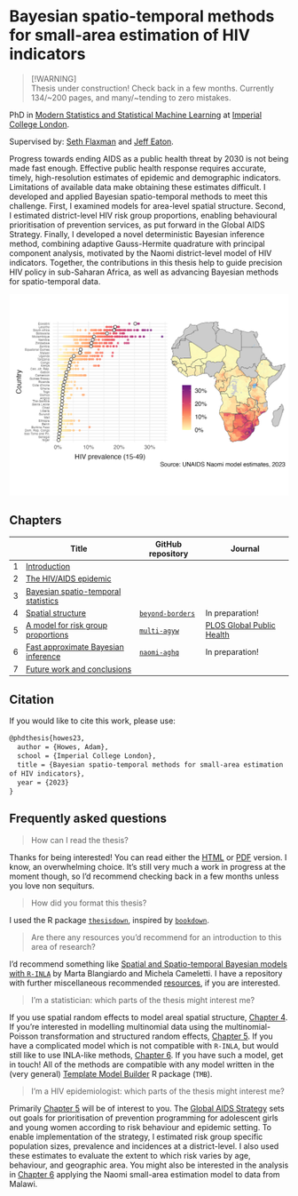 
# Bayesian spatio-temporal methods for small-area estimation of HIV indicators

> \[!WARNING\]  
> Thesis under construction! Check back in a few months. Currently
> 134/~200 pages, and many/~tending to zero mistakes.

PhD in [Modern Statistics and Statistical Machine
Learning](https://statml.io/) at [Imperial College
London](https://www.imperial.ac.uk/).

Supervised by: [Seth Flaxman](https://sethrf.com/) and [Jeff
Eaton](https://www.imperial.ac.uk/people/jeffrey.eaton).

Progress towards ending AIDS as a public health threat by 2030 is not
being made fast enough. Effective public health response requires
accurate, timely, high-resolution estimates of epidemic and demographic
indicators. Limitations of available data make obtaining these estimates
difficult. I developed and applied Bayesian spatio-temporal methods to
meet this challenge. First, I examined models for area-level spatial
structure. <!-- , finding that... --> Second, I estimated district-level
HIV risk group proportions, enabling behavioural prioritisation of
prevention services, as put forward in the Global AIDS Strategy.
Finally, I developed a novel deterministic Bayesian inference method,
combining adaptive Gauss-Hermite quadrature with principal component
analysis, motivated by the Naomi district-level model of HIV indicators.
Together, the contributions in this thesis help to guide precision HIV
policy in sub-Saharan Africa, as well as advancing Bayesian methods for
spatio-temporal data.

![](figures/hiv-aids/naomi-continent.png)

## Chapters

|     | Title                                                                                   | GitHub repository                                             | Journal                                                                                                           |
|-----|-----------------------------------------------------------------------------------------|---------------------------------------------------------------|-------------------------------------------------------------------------------------------------------------------|
| 1   | [Introduction](https://athowes.github.io/thesis/introduction.html)                      |                                                               |                                                                                                                   |
| 2   | [The HIV/AIDS epidemic](https://athowes.github.io/thesis/hiv-aids.html)                 |                                                               |                                                                                                                   |
| 3   | [Bayesian spatio-temporal statistics](https://athowes.github.io/thesis/bayes-st.html)   |                                                               |                                                                                                                   |
| 4   | [Spatial structure](https://athowes.github.io/thesis/beyond-borders.html)               | [`beyond-borders`](https://github.com/athowes/beyond-borders) | In preparation!                                                                                                   |
| 5   | [A model for risk group proportions](https://athowes.github.io/thesis/multi-agyw.html)  | [`multi-agyw`](https://github.com/athowes/multi-agyw)         | [PLOS Global Public Health](https://journals.plos.org/globalpublichealth/article?id=10.1371/journal.pgph.0001731) |
| 6   | [Fast approximate Bayesian inference](https://athowes.github.io/thesis/naomi-aghq.html) | [`naomi-aghq`](https://github.com/athowes/naomi-aghq)         | In preparation!                                                                                                   |
| 7   | [Future work and conclusions](https://athowes.github.io/thesis/conclusions.html)        |                                                               |                                                                                                                   |

## Citation

If you would like to cite this work, please use:

    @phdthesis{howes23,
      author = {Howes, Adam},
      school = {Imperial College London},
      title = {Bayesian spatio-temporal methods for small-area estimation of HIV indicators},
      year = {2023}
    }

## Frequently asked questions

> How can I read the thesis?

Thanks for being interested! You can read either the
[HTML](https://athowes.github.io/thesis/) or
[PDF](https://athowes.github.io/thesis/main.pdf) version. I know, an
overwhelming choice. It’s still very much a work in progress at the
moment though, so I’d recommend checking back in a few months unless you
love non sequiturs.

> How did you format this thesis?

I used the R package
[`thesisdown`](https://github.com/ismayc/thesisdown), inspired by
[`bookdown`](https://github.com/rstudio/bookdown).

> Are there any resources you’d recommend for an introduction to this
> area of research?

I’d recommend something like [Spatial and Spatio-temporal Bayesian
models with `R-INLA`](https://sites.google.com/a/r-inla.org/stbook/) by
Marta Blangiardo and Michela Cameletti. I have a repository with further
miscellaneous recommended
[resources](https://github.com/athowes/resources), if you are
interested.

> I’m a statistician: which parts of the thesis might interest me?

If you use spatial random effects to model areal spatial structure,
[Chapter 4](https://athowes.github.io/thesis/beyond-borders.html). If
you’re interested in modelling multinomial data using the
multinomial-Poisson transformation and structured random effects,
[Chapter 5](https://athowes.github.io/thesis/multi-agyw.html). If you
have a complicated model which is not compatible with `R-INLA`, but
would still like to use INLA-like methods, [Chapter
6](https://athowes.github.io/thesis/naomi-aghq.html). If you have such a
model, get in touch! All of the methods are compatible with any model
written in the (very general) [Template Model
Builder](https://kaskr.github.io/adcomp/Introduction.html) R package
(`TMB`).

> I’m a HIV epidemiologist: which parts of the thesis might interest me?

Primarily [Chapter 5](https://athowes.github.io/thesis/multi-agyw.html)
will be of interest to you. The [Global AIDS
Strategy](https://www.unaids.org/en/Global-AIDS-Strategy-2021-2026) sets
out goals for prioritisation of prevention programming for adolescent
girls and young women according to risk behaviour and epidemic setting.
To enable implementation of the strategy, I estimated risk group
specific population sizes, prevalence and incidences at a
district-level. I also used these estimates to evaluate the extent to
which risk varies by age, behaviour, and geographic area. You might also
be interested in the analysis in [Chapter
6](https://athowes.github.io/thesis/naomi-aghq.html) applying the Naomi
small-area estimation model to data from Malawi.
